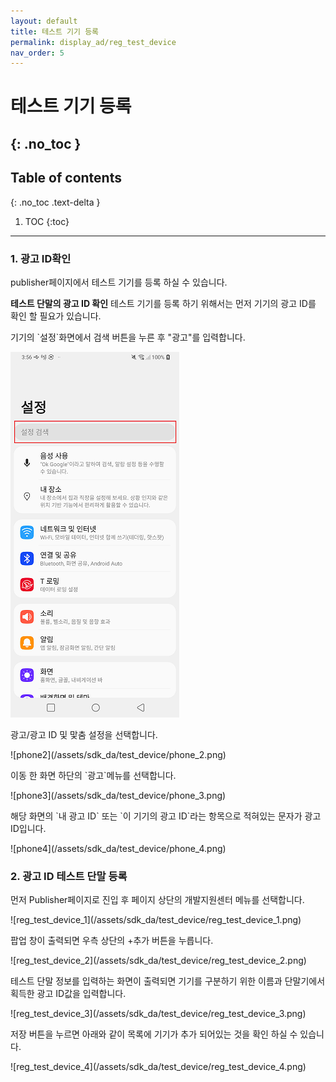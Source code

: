 ```yaml
---
layout: default
title: 테스트 기기 등록
permalink: display_ad/reg_test_device
nav_order: 5
---
```


# 테스트 기기 등록
{: .no_toc }
---
## Table of contents
{: .no_toc .text-delta }

1. TOC
{:toc}
---

### 1. 광고 ID확인

publisher페이지에서 테스트 기기를 등록 하실 수 있습니다.

**테스트 단말의 광고 ID 확인**
테스트 기기를 등록 하기 위해서는 먼저 기기의 광고 ID를 확인 할 필요가 있습니다.

<p>기기의 `설정`화면에서 검색 버튼을 누른 후 "광고"를 입력합니다.</p>

![phone1](/assets/sdk_da/test_device/phone_1.png)
<p>광고/광고 ID 및 맟춤 설정을 선택합니다.</p>
![phone2](/assets/sdk_da/test_device/phone_2.png)
<p>이동 한 화면 하단의 `광고`메뉴를 선택합니다.</p>
![phone3](/assets/sdk_da/test_device/phone_3.png)
<p>해당 화면의 `내 광고 ID` 또는 `이 기기의 광고 ID`라는 항목으로 적혀있는 문자가 광고 ID입니다.</p>
![phone4](/assets/sdk_da/test_device/phone_4.png)

### 2. 광고 ID 테스트 단말 등록

<p>먼저 Publisher페이지로 진입 후 페이지 상단의 개발지원센터 메뉴를 선택합니다.</p>
![reg_test_device_1](/assets/sdk_da/test_device/reg_test_device_1.png)
<p>팝업 창이 출력되면 우측 상단의 +추가 버튼을 누릅니다.</p>
![reg_test_device_2](/assets/sdk_da/test_device/reg_test_device_2.png)
<p>테스트 단말 정보를 입력하는 화면이 출력되면 기기를 구분하기 위한 이름과 단말기에서 획득한 광고 ID값을 입력합니다.</p>
![reg_test_device_3](/assets/sdk_da/test_device/reg_test_device_3.png)
<p>저장 버튼을 누르면 아래와 같이 목록에 기기가 추가 되어있는 것을 확인 하실 수 있습니다.</p>
![reg_test_device_4](/assets/sdk_da/test_device/reg_test_device_4.png)
